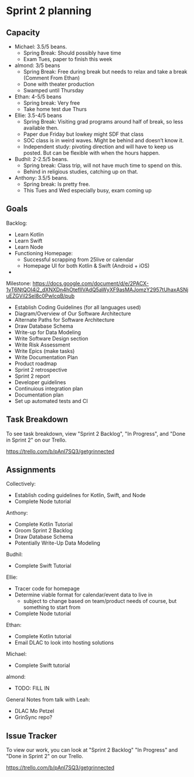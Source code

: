 # Sprint 2 planning

## Capacity

- Michael: 3.5/5 beans.
    - Spring Break: Should possibly have time
    - Exam Tues, paper to finish this week
- almond: 3/5 beans
    - Spring Break: Free during break but needs to relax and take a break (Comment From Ethan)
    - Done with theater production
    - Swamped until Thursday
- Ethan: 4-5/5 beans
    - Spring break: Very free
    - Take home test due Thurs
- Ellie: 3.5-4/5 beans
    - Spring Break: Visiting grad programs around half of break, so less available then.
    - Paper due Friday but lowkey might SDF that class
    - SOC class is in weird waves. Might be behind and doesn’t know it.
    - Independent study: pivoting direction and will have to keep us posted. But can be flexible with when the hours happen.
- Budhil: 2-2.5/5 beans.
    - Spring break: Class trip, will not have much time to spend on this.
    - Behind in religious studies, catching up on that.
- Anthony: 3.5/5 beans.
    - Spring break: Is pretty free.
    - This Tues and Wed especially busy, exam coming up

## Goals

Backlog:
- Learn Kotlin
- Learn Swift
- Learn Node
- Functioning Homepage:
    - Successful scrapping from 25live or calendar
    - Homepage UI for both Kotlin & Swift (Android + iOS)
- 

Milestone: <https://docs.google.com/document/d/e/2PACX-1vT6NtQOI4i2_dXNXDn4hOtefllVAdQ5aWyXF9asMAJomzY2957tUhaxASNjuEZGVil2Sel8c0PwIcqB/pub>

- Establish Coding Guidelines (for all languages used)
- Diagram/Overview of Our Software Architecture
- Alternate Paths for Software Architecture 
- Draw Database Schema
- Write-up for Data Modeling
- Write Software Design section
- Write Risk Assessment
- Write Epics (make tasks)
- Write Documentation Plan
- Product roadmap
- Sprint 2 retrospective
- Sprint 2 report
- Developer guidelines
- Continuious integration plan
- Documentation plan
- Set up automated tests and CI

## Task Breakdown

To see task breakdown, view "Sprint 2 Backlog", "In Progress", and "Done in Sprint 2" on our Trello.

<https://trello.com/b/pAnl7SQ3/getgrinnected>

## Assignments

Collectively:
- Establish coding guidelines for Kotlin, Swift, and Node
- Complete Node tutorial

Anthony:
- Complete Kotlin Tutorial
- Groom Sprint 2 Backlog
- Draw Database Schema
- Potentially Write-Up Data Modeling

Budhil:
- Complete Swift Tutorial

Ellie:
- Tracer code for homepage
- Determine viable format for calendar/event data to live in 
    - subject to change based on team/product needs of course, but something to start from
- Complete Node tutorial

Ethan:
- Complete Kotlin tutorial
- Email DLAC to look into hosting solutions

Michael:
- Complete Swift tutorial

almond:
- TODO: FILL IN

General Notes from talk with Leah:
- DLAC Mo Petzel 
- GrinSync repo?

## Issue Tracker

To view our work, you can look at "Sprint 2 Backlog" "In Progress" and "Done in Sprint 2" on our Trello.

<https://trello.com/b/pAnl7SQ3/getgrinnected>